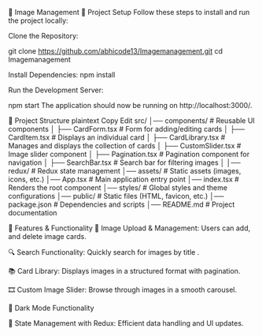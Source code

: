 📌 Image Management
🚀 Project Setup
Follow these steps to install and run the project locally:

Clone the Repository:


git clone https://github.com/abhicode13/Imagemanagement.git
cd Imagemanagement


Install Dependencies:
npm install



Run the Development Server:

npm start
The application should now be running on http://localhost:3000/.




📁 Project Structure
plaintext
Copy
Edit
src/
│── components/        # Reusable UI components
│   ├── CardForm.tsx       # Form for adding/editing cards
│   ├── CardItem.tsx       # Displays an individual card
│   ├── CardLibrary.tsx    # Manages and displays the collection of cards
│   ├── CustomSlider.tsx   # Image slider component
│   ├── Pagination.tsx     # Pagination component for navigation
│   ├── SearchBar.tsx      # Search bar for filtering images
│
│── redux/             # Redux state management
│── assets/            # Static assets (images, icons, etc.)
│── App.tsx            # Main application entry point
│── index.tsx          # Renders the root component
│── styles/            # Global styles and theme configurations
│── public/            # Static files (HTML, favicon, etc.)
│── package.json       # Dependencies and scripts
│── README.md          # Project documentation






🌟 Features & Functionality
📌 Image Upload & Management: Users can add, and delete image cards.

🔍 Search Functionality: Quickly search for images by title .

📚 Card Library: Displays images in a structured format with pagination.

🎞️ Custom Image Slider: Browse through images in a smooth carousel.

🌙 Dark Mode Functionality

🔄 State Management with Redux: Efficient data handling and UI updates.

